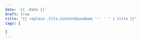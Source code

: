```yaml
---
date: '{{ .Date }}'
draft: true
title: "{{ replace .File.ContentBaseName '-' ' ' | title }}"
tags: [

]
---
```

